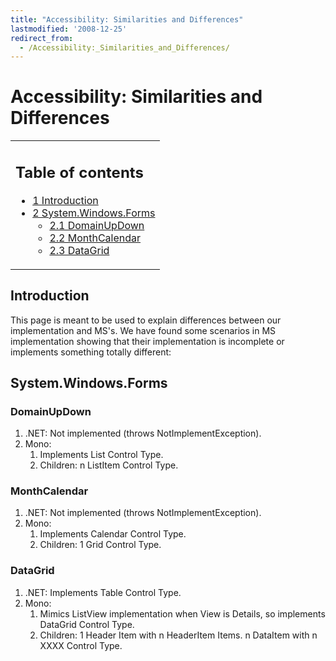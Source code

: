 ```yaml
---
title: "Accessibility: Similarities and Differences"
lastmodified: '2008-12-25'
redirect_from:
  - /Accessibility:_Similarities_and_Differences/
---
```


Accessibility: Similarities and Differences
===========================================

<table>
<col width="100%" />
<tbody>
<tr class="odd">
<td align="left"><h2>Table of contents</h2>
<ul>
<li><a href="#introduction">1 Introduction</a></li>
<li><a href="#systemwindowsforms">2 System.Windows.Forms</a>
<ul>
<li><a href="#domainupdown">2.1 DomainUpDown</a></li>
<li><a href="#monthcalendar">2.2 MonthCalendar</a></li>
<li><a href="#datagrid">2.3 DataGrid</a></li>
</ul></li>
</ul></td>
</tr>
</tbody>
</table>

Introduction
------------

This page is meant to be used to explain differences between our implementation and MS's. We have found some scenarios in MS implementation showing that their implementation is incomplete or implements something totally different:

System.Windows.Forms
--------------------

### DomainUpDown

1.  .NET: Not implemented (throws NotImplementException).
2.  Mono:
    1.  Implements List Control Type.
    2.  Children: n ListItem Control Type.

### MonthCalendar

1.  .NET: Not implemented (throws NotImplementException).
2.  Mono:
    1.  Implements Calendar Control Type.
    2.  Children: 1 Grid Control Type.

### DataGrid

1.  .NET: Implements Table Control Type.
2.  Mono:
    1.  Mimics ListView implementation when View is Details, so implements DataGrid Control Type.
    2.  Children: 1 Header Item with n HeaderItem Items. n DataItem with n XXXX Control Type.



